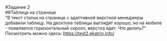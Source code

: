 #Задание 2  
##Таблица на странице  
"В текст статьи на странице с адаптивной версткой менеджеры добавили таблицу. На десктопе таблицы выглядят хорошо, но на мобиле - появляется горизонтальный скролл, верстка едет. Что делать?"  
Посмотреть можно здесь: https://test2.ekatrin.info/
